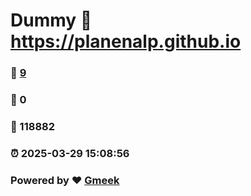 # Dummy :link: https://planenalp.github.io 
### :page_facing_up: [9](https://planenalp.github.io/tag.html) 
### :speech_balloon: 0 
### :hibiscus: 118882 
### :alarm_clock: 2025-03-29 15:08:56 
### Powered by :heart: [Gmeek](https://github.com/Meekdai/Gmeek)
